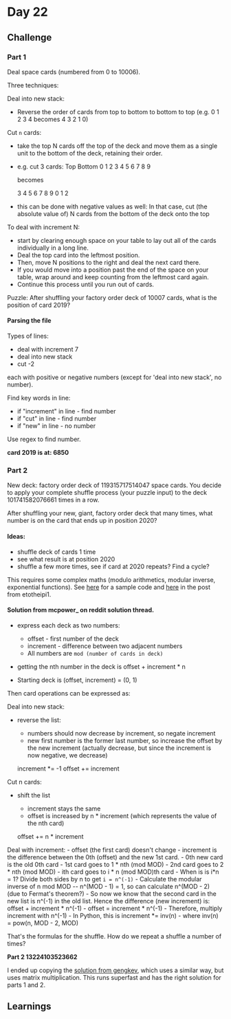 # Day 22

## Challenge

### Part 1

Deal space cards (numbered from 0 to 10006).

Three techniques:

Deal into new stack:
- Reverse the order of cards from top to bottom to bottom to top (e.g. 0 1 2 3 4 becomes 4 3 2 1 0)

Cut `n` cards:
- take the top N cards off the top of the deck and move them as a single unit to the bottom of the deck, retaining their order.
- e.g. cut 3 cards:
    Top          Bottom
    0 1 2 3 4 5 6 7 8 9

    becomes

    3 4 5 6 7 8 9 0 1 2

- this can be done with negative values as well: In that case, cut (the absolute value of) N cards from the bottom of the deck onto the top


To deal with increment N:
- start by clearing enough space on your table to lay out all of the cards individually in a long line.
- Deal the top card into the leftmost position. 
- Then, move N positions to the right and deal the next card there.
- If you would move into a position past the end of the space on your table, wrap around and keep counting from the leftmost card again.
- Continue this process until you run out of cards.

Puzzle:
After shuffling your factory order deck of 10007 cards, what is the position of card 2019?


#### Parsing the file

Types of lines:

- deal with increment 7
- deal into new stack
- cut -2

each with positive or negative numbers (except for 'deal into new stack', no number).

Find key words in line:
- if "increment" in line - find number
- if "cut" in line - find number
- if "new" in line - no number

Use regex to find number.

**card 2019 is at: 6850**

### Part 2

New deck: factory order deck of 119315717514047 space cards.
You decide to apply your complete shuffle process (your puzzle input) to the deck 101741582076661 times in a row.

After shuffling your new, giant, factory order deck that many times, what number is on the card that ends up in position 2020?

#### Ideas:

- shuffle deck of cards 1 time
- see what result is at position 2020
- shuffle a few more times, see if card at 2020 repeats? Find a cycle?

This requires some complex maths (modulo arithmetics, modular inverse, exponential functions). See [here](https://github.com/twattanawaroon/adventofcode/blob/master/2019/q22b.py) for a sample code and [here](https://www.reddit.com/r/adventofcode/comments/ee0rqi/2019_day_22_solutions/?sort=confidence) in the post from etotheipi1.

#### Solution from mcpower_ on reddit solution thread.

- express each deck as two numbers:
    - offset - first number of the deck
    - increment - difference between two adjacent numbers
    - All numbers are `mod (number of cards in deck)`

- getting the nth number in the deck is offset + increment * n
- Starting deck is (offset, increment) = (0, 1)

Then card operations can be expressed as:

Deal into new stack:
- reverse the list:
    - numbers should now decrease by increment, so negate increment
    - new first number is the former last number, so increase the offset by the new increment (actually decrease, but since the increment is now negative, we decrease)

    increment *= -1
    offset += increment

Cut n cards:
- shift the list
    - increment stays the same
    - offset is increased by n * increment (which represents the value of the nth card)

    offset += n * increment

Deal with increment:
    - offset (the first card) doesn't change
    - increment is the difference between the 0th (offset) and the new 1st card. 
        - 0th new card is the old 0th card
        - 1st card goes to 1 * nth (mod MOD)
        - 2nd card goes to 2 * nth (mod MOD)
        - ith card goes to i * n (mod MOD)th card
        - When is is i*n = 1? Divide both sides by n to get `i = n^(-1)`
        - Calculate the modular inverse of n mod MOD -- n^(MOD - 1) = 1, so can calculate n^(MOD - 2) (due to Fermat's theorem?)
        - So now we know that the second card in the new list is n^(-1) in the old list. Hence the difference (new increment) is:
            offset + increment * n^(-1) - offset = increment * n^(-1)
        - Therefore, multiply increment with n^(-1)
        - In Python, this is 
            increment *= inv(n)
        - where inv(n) = pow(n, MOD - 2, MOD)


That's the formulas for the shuffle. How do we repeat a shuffle a number of times?

**Part 2 13224103523662**

I ended up copying the [solution from gengkev](https://github.com/gengkev/adventofcode-2019/blob/master/22/solve.py), which uses a similar way, but uses matrix multiplication. This runs superfast and has the right solution for parts 1 and 2. 



## Learnings
